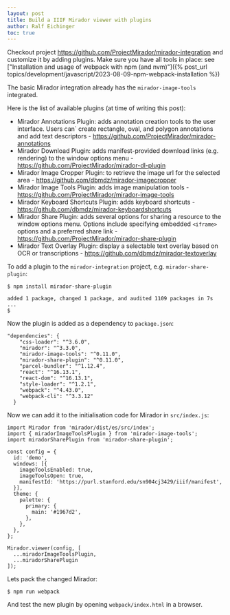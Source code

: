 ```yaml
---
layout: post
title: Build a IIIF Mirador viewer with plugins
author: Ralf Eichinger
toc: true
---
```


Checkout project <https://github.com/ProjectMirador/mirador-integration> and customize it by adding plugins.
Make sure you have all tools in place: see ["Installation and usage of webpack with npm (and nvm)"]({% post_url topics/development/javascript/2023-08-09-npm-webpack-installation %})

The basic Mirador integration already has the `mirador-image-tools` integrated.

Here is the list of available plugins (at time of writing this post):

* Mirador Annotations Plugin:  adds annotation creation tools to the user interface. Users can` create rectangle, oval, and polygon annotations and add text descriptors - <https://github.com/ProjectMirador/mirador-annotations>
* Mirador Download Plugin: adds manifest-provided download links (e.g. rendering) to the window options menu - <https://github.com/ProjectMirador/mirador-dl-plugin>
* Mirador Image Cropper Plugin: to retrieve the image url for the selected area - <https://github.com/dbmdz/mirador-imagecropper>
* Mirador Image Tools Plugin: adds image manipulation tools - <https://github.com/ProjectMirador/mirador-image-tools>
* Mirador Keyboard Shortcuts Plugin: adds keyboard shortcuts - <https://github.com/dbmdz/mirador-keyboardshortcuts>
* Mirador Share Plugin: adds several options for sharing a resource to the window options menu. Options include specifying embedded `<iframe>` options and a preferred share link - <https://github.com/ProjectMirador/mirador-share-plugin>
* Mirador Text Overlay Plugin: display a selectable text overlay based on OCR or transcriptions - <https://github.com/dbmdz/mirador-textoverlay>

To add a plugin to the `mirador-integration` project, e.g. `mirador-share-plugin`:

```
$ npm install mirador-share-plugin

added 1 package, changed 1 package, and audited 1109 packages in 7s
...
$
```

Now the plugin is added as a dependency to `package.json`:

```
"dependencies": {
    "css-loader": "^3.6.0",
    "mirador": "^3.3.0",
    "mirador-image-tools": "^0.11.0",
    "mirador-share-plugin": "^0.11.0",
    "parcel-bundler": "^1.12.4",
    "react": "^16.13.1",
    "react-dom": "^16.13.1",
    "style-loader": "^1.2.1",
    "webpack": "^4.43.0",
    "webpack-cli": "^3.3.12"
  }
```

Now we can add it to the initialisation code for Mirador in `src/index.js`:

```
import Mirador from 'mirador/dist/es/src/index';
import { miradorImageToolsPlugin } from 'mirador-image-tools';
import miradorSharePlugin from 'mirador-share-plugin';

const config = {
  id: 'demo',
  windows: [{
    imageToolsEnabled: true,
    imageToolsOpen: true,
    manifestId: 'https://purl.stanford.edu/sn904cj3429/iiif/manifest',
  }],
  theme: {
    palette: {
      primary: {
        main: '#1967d2',
      },
    },
  },
};

Mirador.viewer(config, [
  ...miradorImageToolsPlugin,
  ...miradorSharePlugin
]);
```

Lets pack the changed Mirador:

```
$ npm run webpack
```

And test the new plugin by opening `webpack/index.html` in a browser.